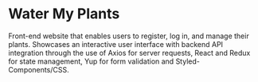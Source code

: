 # Water My Plants

Front-end website that enables users to register, log in, and manage their plants. Showcases an interactive user interface with backend API integration through the use of Axios for server requests, React and Redux for state management, Yup for form validation and Styled-Components/CSS.
